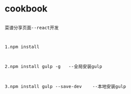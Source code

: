 # cookbook

<pre>
<p>菜谱分享页面--react开发</p>
<p>1.npm install</p>
<p>2.npm install gulp -g   --全局安装gulp</p>
<p>3.npm install gulp --save-dev    --本地安装gulp</p>
